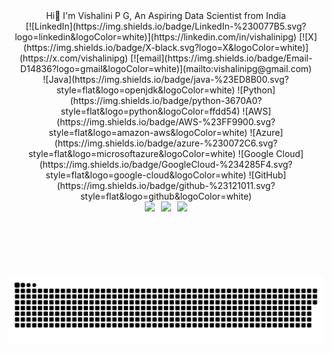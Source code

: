 <div align="center">
Hi👋 I'm Vishalini P G, An Aspiring Data Scientist from India
</div>

<div align="center">
[![LinkedIn](https://img.shields.io/badge/LinkedIn-%230077B5.svg?logo=linkedin&logoColor=white)](https://linkedin.com/in/vishalinipg) 
[![X](https://img.shields.io/badge/X-black.svg?logo=X&logoColor=white)](https://x.com/vishalinipg) 
[![email](https://img.shields.io/badge/Email-D14836?logo=gmail&logoColor=white)](mailto:vishalinipg@gmail.com) 
</div>

<div align="center">
![Java](https://img.shields.io/badge/java-%23ED8B00.svg?style=flat&logo=openjdk&logoColor=white) 
![Python](https://img.shields.io/badge/python-3670A0?style=flat&logo=python&logoColor=ffdd54) 
![AWS](https://img.shields.io/badge/AWS-%23FF9900.svg?style=flat&logo=amazon-aws&logoColor=white)
![Azure](https://img.shields.io/badge/azure-%230072C6.svg?style=flat&logo=microsoftazure&logoColor=white) 
![Google Cloud](https://img.shields.io/badge/GoogleCloud-%234285F4.svg?style=flat&logo=google-cloud&logoColor=white) 
![GitHub](https://img.shields.io/badge/github-%23121011.svg?style=flat&logo=github&logoColor=white)
</div>

<div align="center" style="display: flex; justify-content: center; gap: 10px;">
  <img src="https://github-readme-stats.vercel.app/api?username=vishalinipg&theme=dark&hide_border=false&include_all_commits=false&count_private=false" height="120"/>
  <img src="https://nirzak-streak-stats.vercel.app/?user=vishalinipg&theme=dark&hide_border=false" height="120"/>
  <img src="https://github-readme-stats.vercel.app/api/top-langs/?username=vishalinipg&theme=dark&hide_border=false&include_all_commits=false&count_private=false&layout=compact" height="120"/>
</div>

<div align="center">
<picture>
  <source media="(prefers-color-scheme: dark)" srcset="https://raw.githubusercontent.com/vishalinipg/vishalinipg/output/github-snake-dark.svg" />
  <source media="(prefers-color-scheme: light)" srcset="https://raw.githubusercontent.com/vishalinipg/vishalinipg/output/github-snake.svg" />
  <img alt="github-snake" src="https://raw.githubusercontent.com/vishalinipg/vishalinipg/output/github-snake.svg" />
</picture>
</div>
